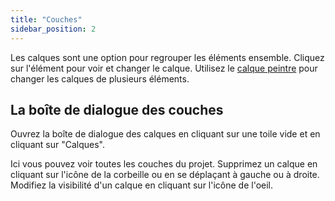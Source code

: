 ```yaml
---
title: "Couches"
sidebar_position: 2
---
```


Les calques sont une option pour regrouper les éléments ensemble. Cliquez sur l'élément pour voir et changer le calque. Utilisez le [calque peintre](tools/layer.md) pour changer les calques de plusieurs éléments.

## La boîte de dialogue des couches

Ouvrez la boîte de dialogue des calques en cliquant sur une toile vide et en cliquant sur "Calques".

Ici vous pouvez voir toutes les couches du projet. Supprimez un calque en cliquant sur l'icône de la corbeille ou en se déplaçant à gauche ou à droite. Modifiez la visibilité d'un calque en cliquant sur l'icône de l'oeil.
